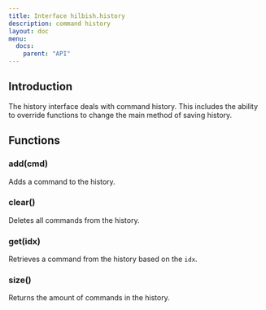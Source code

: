 ```yaml
---
title: Interface hilbish.history
description: command history
layout: doc
menu:
  docs:
    parent: "API"
---
```


## Introduction
The history interface deals with command history.
This includes the ability to override functions to change the main
method of saving history.

## Functions
### add(cmd)
Adds a command to the history.

### clear()
Deletes all commands from the history.

### get(idx)
Retrieves a command from the history based on the `idx`.

### size()
Returns the amount of commands in the history.

